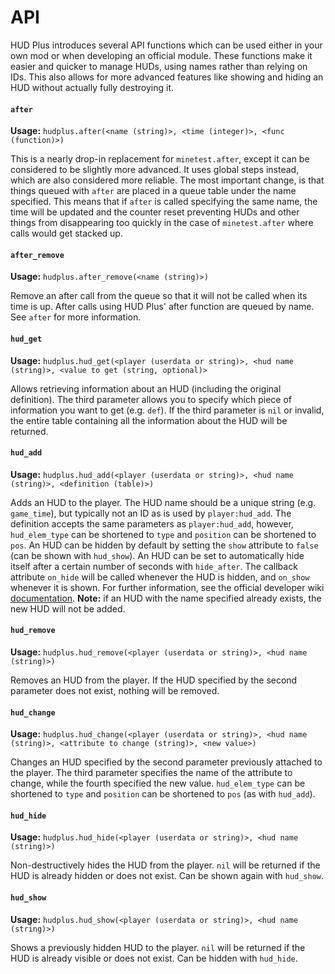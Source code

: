 # API
HUD Plus introduces several API functions which can be used either in your own mod or when developing an official module. These functions make it easier and quicker to manage HUDs, using names rather than relying on IDs. This also allows for more advanced features like showing and hiding an HUD without actually fully destroying it.

#### `after`
__Usage:__ `hudplus.after(<name (string)>, <time (integer)>, <func (function)>)`

This is a nearly drop-in replacement for `minetest.after`, except it can be considered to be slightly more advanced. It uses global steps instead, which are also considered more reliable. The most important change, is that things queued with `after` are placed in a queue table under the name specified. This means that if `after` is called specifying the same name, the time will be updated and the counter reset preventing HUDs and other things from disappearing too quickly in the case of `minetest.after` where calls would get stacked up.

#### `after_remove`
__Usage:__ `hudplus.after_remove(<name (string)>)`

Remove an after call from the queue so that it will not be called when its time is up. After calls using HUD Plus' after function are queued by name. See `after` for more information.

#### `hud_get`
__Usage:__ `hudplus.hud_get(<player (userdata or string)>, <hud name (string)>, <value to get (string, optional)>`

Allows retrieving information about an HUD (including the original definition). The third parameter allows you to specify which piece of information you want to get (e.g. `def`). If the third parameter is `nil` or invalid, the entire table containing all the information about the HUD will be returned.

#### `hud_add`
__Usage:__ `hudplus.hud_add(<player (userdata or string)>, <hud name (string)>, <definition (table)>)`

Adds an HUD to the player. The HUD name should be a unique string (e.g. `game_time`), but typically not an ID as is used by `player:hud_add`. The definition accepts the same parameters as `player:hud_add`, however, `hud_elem_type` can be shortened to `type` and `position` can be shortened to `pos`. An HUD can be hidden by default by setting the `show` attribute to `false` (can be shown with `hud_show`). An HUD can be set to automatically hide itself after a certain number of seconds with `hide_after`. The callback attribute `on_hide` will be called whenever the HUD is hidden, and `on_show` whenever it is shown. For further information, see the official developer wiki [documentation](http://dev.minetest.net/HUD). __Note:__ if an HUD with the name specified already exists, the new HUD will not be added.

#### `hud_remove`
__Usage:__ `hudplus.hud_remove(<player (userdata or string)>, <hud name (string)>)`

Removes an HUD from the player. If the HUD specified by the second parameter does not exist, nothing will be removed.

#### `hud_change`
__Usage:__ `hudplus.hud_change(<player (userdata or string)>, <hud name (string)>, <attribute to change (string)>, <new value>)`

Changes an HUD specified by the second parameter previously attached to the player. The third parameter specifies the name of the attribute to change, while the fourth specified the new value. `hud_elem_type` can be shortened to `type` and `position` can be shortened to `pos` (as with `hud_add`).

#### `hud_hide`
__Usage:__ `hudplus.hud_hide(<player (userdata or string)>, <hud name (string)>)`

Non-destructively hides the HUD from the player. `nil` will be returned if the HUD is already hidden or does not exist. Can be shown again with `hud_show`.

#### `hud_show`
__Usage:__ `hudplus.hud_show(<player (userdata or string)>, <hud name (string)>)`

Shows a previously hidden HUD to the player. `nil` will be returned if the HUD is already visible or does not exist. Can be hidden with `hud_hide`.
